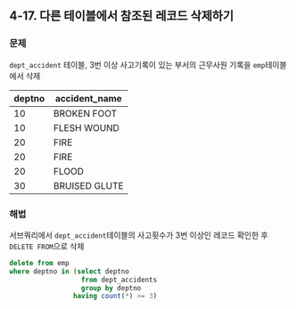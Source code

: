## 4-17. 다른 테이블에서 참조된 레코드 삭제하기
### 문제
`dept_accident` 테이블, 3번 이상 사고기록이 있는 부서의 근무사원 기록을 `emp`테이블에서 삭제

| deptno | accident_name |
|--------|---------------|
|     10 | BROKEN FOOT   |
|     10 | FLESH WOUND   |
|     20 | FIRE          |
|     20 | FIRE          |
|     20 | FLOOD         |
|     30 | BRUISED GLUTE |

### 해법
서브쿼리에서 `dept_accident`테이블의 사고횟수가 3번 이상인 레코드 확인한 후 `DELETE FROM`으로 삭제
```sql
delete from emp
where deptno in (select deptno
                  from dept_accidents
                  group by deptno
                having count(*) >= 3)
```